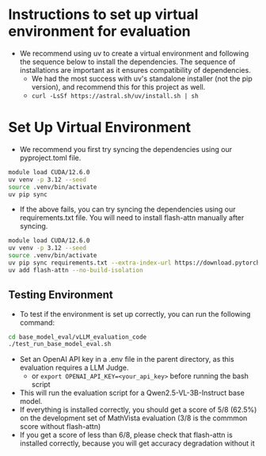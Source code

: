 # Instructions to set up virtual environment for evaluation
- We recommend using uv to create a virtual environment and following the sequence below to install the dependencies. The sequence of installations are important as it ensures compatibility of dependencies.
    - We had the most success with uv's standalone installer (not the pip version), and recommend this for this project as well.
    - ```curl -LsSf https://astral.sh/uv/install.sh | sh```

# Set Up Virtual Environment
- We recommend you first try syncing the dependencies using our pyproject.toml file.
```bash
module load CUDA/12.6.0
uv venv -p 3.12 --seed
source .venv/bin/activate
uv pip sync
```

- If the above fails, you can try syncing the dependencies using our requirements.txt file. You will need to install flash-attn manually after syncing.
```bash
module load CUDA/12.6.0
uv venv -p 3.12 --seed
source .venv/bin/activate
uv pip sync requirements.txt --extra-index-url https://download.pytorch.org/whl/cu126 --index-strategy unsafe-best-match
uv add flash-attn --no-build-isolation
```

## Testing Environment
- To test if the environment is set up correctly, you can run the following command:
```bash
cd base_model_eval/vLLM_evaluation_code
./test_run_base_model_eval.sh
```

- Set an OpenAI API key in a .env file in the parent directory, as this evaluation requires a LLM Judge.
    - or ```export OPENAI_API_KEY=<your_api_key>``` before running the bash script
- This will run the evaluation script for a Qwen2.5-VL-3B-Instruct base model.
- If everything is installed correctly, you should get a score of 5/8 (62.5%) on the development set of MathVista evaluation (3/8 is the commmon score without flash-attn)
- If you get a score of less than 6/8, please check that flash-attn is installed correctly, because you will get accuracy degradation without it